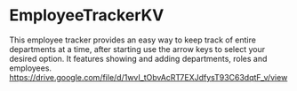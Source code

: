 # EmployeeTrackerKV
This employee tracker provides an easy way to keep track of entire departments at a time, after starting use the arrow keys to select your desired option. It features showing and adding departments, roles and employees.
https://drive.google.com/file/d/1wvI_tObvAcRT7EXJdfysT93C63dqtF_v/view

